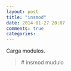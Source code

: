 ```yaml
---
layout: post
title: "insmod"
date: 2014-01-27 20:07
comments: true
categories: 
---
```

Carga modulos.

>\# insmod mudulo

